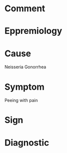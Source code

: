 # Comment

# Eppremiology

# Cause

Neisseria Gonorrhea

# Symptom

Peeing with pain

# Sign

# Diagnostic
